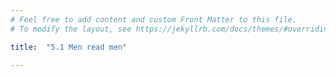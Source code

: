 ```yaml
---
# Feel free to add content and custom Front Matter to this file.
# To modify the layout, see https://jekyllrb.com/docs/themes/#overriding-theme-defaults

title:  "5.1 Men read men"

---
```


<script src="https://d3js.org/d3.v6.min.js" defer></script>
<script src="https://d3js.org/d3-scale.v3.min.js" defer></script>
<script src="js/companion_utils_locale-nl.js" defer></script>
<script src="js/companion_utils_colors.js" defer></script>
<script src="js/companion_utils_svg2png.js" defer></script>

<script src="js/companion_chart_5-1_men-read-men.js" defer></script>


<div class="chart_float" id="chart_5-1_men-read-men"></div>
